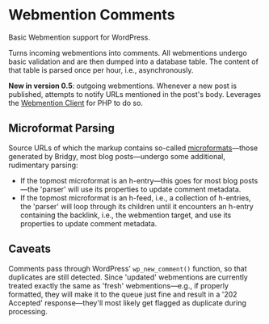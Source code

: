 # Webmention Comments
Basic Webmention support for WordPress.

Turns incoming webmentions into comments. All webmentions undergo basic validation and are then dumped into a database table. The content of that table is parsed once per hour, i.e., asynchronously.

**New in version 0.5**: outgoing webmentions. Whenever a new post is published, attempts to notify URLs mentioned in the post's body. Leverages the [Webmention Client](https://github.com/indieweb/mention-client-php) for PHP to do so.

## Microformat Parsing
Source URLs of which the markup contains so-called [microformats](http://microformats.org/)—those generated by Bridgy, most blog posts—undergo some additional, rudimentary parsing:
* If the topmost microformat is an h-entry—this goes for most blog posts—the 'parser' will use its properties to update comment metadata.
* If the topmost microformat is an h-feed, i.e., a collection of h-entries, the 'parser' will loop through its children until it encounters an h-entry containing the backlink, i.e., the webmention target, and use its properties to update comment metadata.

## Caveats
Comments pass through WordPress' `wp_new_comment()` function, so that duplicates are still detected. Since 'updated' webmentions are currently treated exactly the same as 'fresh' webmentions—e.g., if properly formatted, they will make it to the queue just fine and result in a '202 Accepted' response—they'll most likely get flagged as duplicate during processing.
